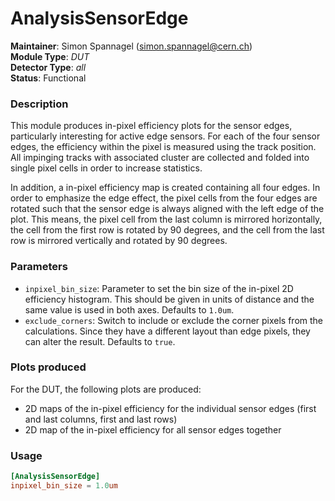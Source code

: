 # AnalysisSensorEdge
**Maintainer**: Simon Spannagel (<simon.spannagel@cern.ch>)  
**Module Type**: *DUT*  
**Detector Type**: *all*  
**Status**: Functional

### Description
This module produces in-pixel efficiency plots for the sensor edges, particularly interesting for active edge sensors.
For each of the four sensor edges, the efficiency within the pixel is measured using the track position.
All impinging tracks with associated cluster are collected and folded into single pixel cells in order to increase statistics.

In addition, a in-pixel efficiency map is created containing all four edges.
In order to emphasize the edge effect, the pixel cells from the four edges are rotated such that the sensor edge is always aligned with the left edge of the plot.
This means, the pixel cell from the last column is mirrored horizontally, the cell from the first row is rotated by 90 degrees, and the cell from the last row is mirrored vertically and rotated by 90 degrees.

### Parameters
* `inpixel_bin_size`: Parameter to set the bin size of the in-pixel 2D efficiency histogram. This should be given in units of distance and the same value is used in both axes. Defaults to `1.0um`.
* `exclude_corners`: Switch to include or exclude the corner pixels from the calculations. Since they have a different layout than edge pixels, they can alter the result. Defaults to `true`.

### Plots produced
For the DUT, the following plots are produced:

* 2D maps of the in-pixel efficiency for the individual sensor edges (first and last columns, first and last rows)
* 2D map of the in-pixel efficiency for all sensor edges together

### Usage
```toml
[AnalysisSensorEdge]
inpixel_bin_size = 1.0um
```
